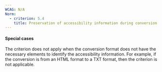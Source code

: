 ```yaml
---
WCAG: N/A
Norm:
  - criterion: 5.4
    title: Preservation of accessibility information during conversion
---
```


#### Special cases

The criterion does not apply when the conversion format does not have the necessary elements to identify the accessibility information. For example, if the conversion is from an HTML format to a TXT format, then the criterion is not applicable.
